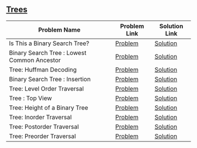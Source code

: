 ## [Trees](https://www.hackerrank.com/domains/data-structures/trees)

Problem Name|Problem Link|Solution Link
---|---|---
Is This a Binary Search Tree?|[Problem](https://www.hackerrank.com/challenges/is-binary-search-tree/problem)|[Solution](/is-binary-search-tree.java)
Binary Search Tree : Lowest Common Ancestor|[Problem](https://www.hackerrank.com/challenges/binary-search-tree-lowest-common-ancestor/problem)|[Solution](/binary-search-tree-lowest-common-ancestor.cpp)
Tree: Huffman Decoding |[Problem](https://www.hackerrank.com/challenges/tree-huffman-decoding/problem)|[Solution](/tree-huffman-decoding.cpp)
Binary Search Tree : Insertion|[Problem](https://www.hackerrank.com/challenges/binary-search-tree-insertion/problem)|[Solution](/binary-search-tree-insertion.cpp)
Tree: Level Order Traversal|[Problem](https://www.hackerrank.com/challenges/tree-level-order-traversal/problem)|[Solution](/tree-level-order-traversal.cpp)
Tree : Top View|[Problem](https://www.hackerrank.com/challenges/tree-top-view/problem)|[Solution](/tree-top-view.cpp)
Tree: Height of a Binary Tree|[Problem](https://www.hackerrank.com/challenges/tree-height-of-a-binary-tree/problem)|[Solution](/tree-height-of-a-binary-tree.cpp)
Tree: Inorder Traversal|[Problem](https://www.hackerrank.com/challenges/tree-inorder-traversal/problem)|[Solution](/tree-inorder-traversal.java)
Tree: Postorder Traversal|[Problem](https://www.hackerrank.com/challenges/tree-postorder-traversal/problem)|[Solution](/tree-postorder-traversal.java)
Tree: Preorder Traversal|[Problem](https://www.hackerrank.com/challenges/tree-preorder-traversal/problem)|[Solution](/tree-preorder-traversal.java)
